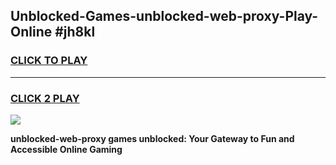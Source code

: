 
## Unblocked-Games-unblocked-web-proxy-Play-Online #jh8kl
<h3>
<a href="https://news.freeplayer.one?title=unblocked-web-proxy&ref=3">CLICK TO PLAY</a></h3>
<hr>

<h3>
<a href="https://news.freeplayer.one?title=unblocked-web-proxy&ref=3">CLICK 2 PLAY</a>
  
</h3>

<a href="https://news.freeplayer.one?title=unblocked-web-proxy&ref=3"><img src="https://clearcache.store/games.png"></a>


**unblocked-web-proxy games unblocked: Your Gateway to Fun and Accessible Online Gaming**
